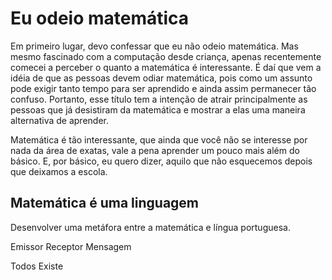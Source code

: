 ---
---
# Eu odeio matemática

 
Em primeiro lugar, devo confessar que eu não odeio matemática. Mas mesmo fascinado com a computação desde criança, apenas recentemente comecei a perceber o quanto a matemática é interessante. É daí que vem a idéia de que as pessoas devem odiar matemática, pois como um assunto pode exigir tanto tempo para ser aprendido e ainda assim permanecer tão confuso. Portanto, esse título tem a intenção de atrair principalmente as pessoas que já desistiram da matemática e mostrar a elas uma maneira alternativa de aprender.

Matemática é tão interessante, que ainda que você não se interesse por nada da área de exatas, vale a pena aprender um pouco mais além do básico. E, por básico, eu quero dizer, aquilo que não esquecemos depois que deixamos a escola.

## Matemática é uma linguagem

Desenvolver uma metáfora entre a matemática e língua portuguesa.



Emissor
Receptor
Mensagem

Todos
Existe
